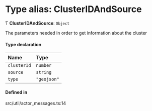 # Type alias: ClusterIDAndSource

Ƭ **ClusterIDAndSource**: `Object`

The parameters needed in order to get information about the cluster

#### Type declaration

| Name | Type |
| :------ | :------ |
| `clusterId` | `number` |
| `source` | `string` |
| `type` | ``"geojson"`` |

#### Defined in

src/util/actor_messages.ts:14
